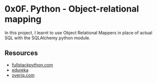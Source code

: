 # 0x0F. Python - Object-relational mapping

In this project, I learnt to use Object Relational Mappers in place of actual SQL with the SQLAlchemy python module.

## Resources
- [fullstackpython.com](https://www.fullstackpython.com/object-relational-mappers-orms.html)
- [edureka](https://www.youtube.com/watch?v=g60QghtJmjY)
- [overiq.com](https://overiq.com/sqlalchemy-101/)